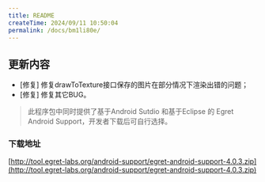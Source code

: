 ```yaml
---
title: README
createTime: 2024/09/11 10:50:04
permalink: /docs/bm1li80e/
---
```

## 更新内容

* [修复] 修复drawToTexture接口保存的图片在部分情况下渲染出错的问题；
* [修复] 修复其它BUG。

> 此程序包中同时提供了基于Android Sutdio 和基于Eclipse 的 Egret Android Support，开发者下载后可自行选择。

### 下载地址

[http://tool.egret-labs.org/android-support/egret-android-support-4.0.3.zip](http://tool.egret-labs.org/android-support/egret-android-support-4.0.3.zip)